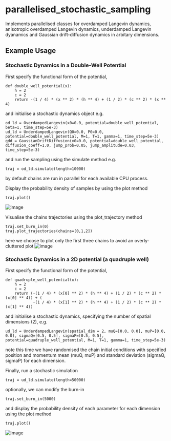 # parallelised_stochastic_sampling
Implements parallelised classes for overdamped Langevin dynamics, anisotropic overdamped Langevin dynamics, underdamped Langevin dyanamics and Gaussian drift-diffusion dynamics in arbitary dimensions.

## Example Usage

### Stochastic Dynamics in a Double-Well Potential

First specify the functional form of the potential,

```
def double_well_potential(x):
    h = 2
    c = 2
    return -(1 / 4) * (x ** 2) * (h ** 4) + (1 / 2) * (c ** 2) * (x ** 4)
```

and initialise a stochastic dynamics object e.g.

```
od_ld = OverdampedLangevin(x0=0.0, potential=double_well_potential, beta=1, time_step=5e-3)
ud_ld = UnderdampedLangevin(Q0=0.0, P0=0.0, potential=double_well_potential, M=1, T=1, gamma=1, time_step=5e-3)
gdd = GaussianDriftDiffusion(x0=0.0, potential=double_well_potential, diffusion_coeff=1.0, jump_prob=0.05, jump_amplitude=0.03, time_step=5e-3)
```
and run the sampling using the simulate method e.g.

```
traj = od_ld.simulate(length=10000)
```
by default chains are run in parallel for each available CPU process. 

Display the probability density of samples by using the plot method

```
traj.plot()
```
![image](https://user-images.githubusercontent.com/55788137/191993202-150e9dc5-dc0d-4b4b-8ece-acc5ff2b43da.png)

Visualise the chains trajectories using the plot_trajectory method
```
traj.set_burn_in(0)
traj.plot_trajectories(chains=[0,1,2])
```
here we choose to plot only the first three chains to avoid an overly-cluttered plot
![image](https://user-images.githubusercontent.com/55788137/192000152-281081e5-8bad-4eda-a06f-e6cf8b718739.png)


### Stochastic Dynamics in a 2D potential (a quadruple well)

First specify the functional form of the potential,

```
def quadruple_well_potential(x):
    h = 2
    c = 2
    return (-(1 / 4) * (x[0] ** 2) * (h ** 4) + (1 / 2) * (c ** 2) * (x[0] ** 4)) + (
            -(1 / 4) * (x[1] ** 2) * (h ** 4) + (1 / 2) * (c ** 2) * (x[1] ** 4))
```

and initialise a stochastic dynamics, specifying the number of spatial dimensions (2), e.g. 

```
ud_ld = UnderdampedLangevin(spatial_dim = 2, muQ=[0.0, 0.0], muP=[0.0, 0.0], sigmaQ=[0.5, 0.5], sigmaP=[0.5, 0.5], potential=quadruple_well_potential, M=1, T=1, gamma=1, time_step=5e-3)
```
note this time we have randomised the chain initial conditions with specified position and momentum mean (muQ, muP) and standard deviation (sigmaQ, sigmaP) for each dimension. 

Finally, run a stochastic simulation
```
traj = ud_ld.simulate(length=50000)
```
optionally, we can modify the burn-in
```
traj.set_burn_in(5000)
```
and display the probability density of each parameter for each dimension using the plot method 
```
traj.plot()
```
![image](https://user-images.githubusercontent.com/55788137/191995714-eb56d98a-8d07-4c3d-a994-013b5adaa841.png)


